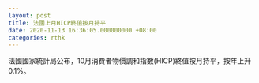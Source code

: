 ```yaml
---
layout: post
title: 法國上月HICP終值按月持平
date: 2020-11-13 16:36:05.000000000 +08:00
categories: rthk
---
```


法國國家統計局公布，10月消費者物價調和指數(HICP)終值按月持平，按年上升0.1%。
